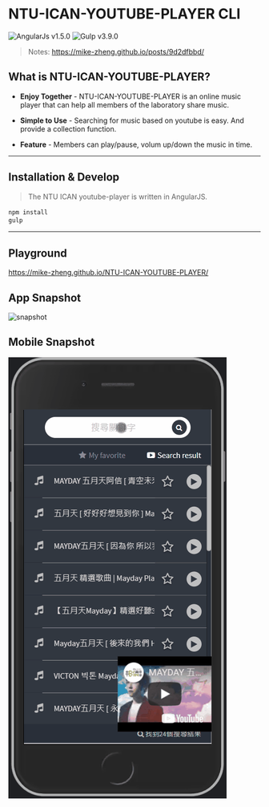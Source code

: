 # NTU-ICAN-YOUTUBE-PLAYER CLI


![AngularJs v1.5.0](https://img.shields.io/badge/angular-v1.5.0-red)
![Gulp v3.9.0](https://img.shields.io/badge/gulp-v3.9.0-red)

> Notes: https://mike-zheng.github.io/posts/9d2dfbbd/


## What is NTU-ICAN-YOUTUBE-PLAYER?

- **Enjoy Together** - NTU-ICAN-YOUTUBE-PLAYER is an online music player that can help all members of the laboratory share music.

- **Simple to Use** - Searching for music based on youtube is easy. And provide a collection function.

- **Feature** - Members can play/pause, volum up/down the music in time.

--------------------------------------
## Installation & Develop

> The NTU ICAN youtube-player is written in AngularJS.


``` bash
npm install 
gulp
```

--------------------------------------

## Playground

https://mike-zheng.github.io/NTU-ICAN-YOUTUBE-PLAYER/

## App Snapshot



![snapshot](app.gif)

## Mobile Snapshot

![snapshot](mobile.gif)